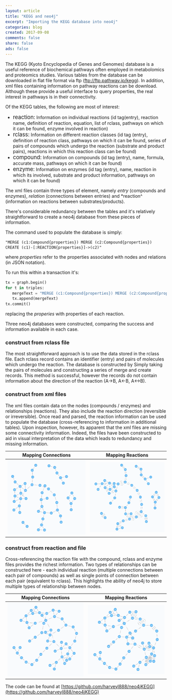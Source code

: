 ```yaml
---
layout: article
title: "KEGG and neo4j"
excerpt: "Importing the KEGG database into neo4j"
categories: blog
created: 2017-09-08
comments: false
share: false
ads: false
---
```


The KEGG (Kyoto Encyclopedia of Genes and Genomes) database is a useful reference of biochemical pathways often employed in metabolomics and proteomics studies.  Various tables from the database can be downloaded in flat file format via ftp (ftp://ftp.pathway.jp/kegg).  In addition, xml files containing information on pathway reactions can be download.  Although these provide a useful interface to query properties, the real interest in pathways is in their connectivity.  

Of the KEGG tables, the following are most of interest:

  -  <span style="font-size:larger;">reaction:</span> Information on individual reactions (id tag(entry), reaction name, definition of reaction, equation, list of rclass, pathways on which it can be found, enzyme involved in reaction)
  -  <span style="font-size:larger;">rclass:</span> Information on different reaction classes (id tag (entry), definition of reaction class, pathways on which it can be found,  series of pairs of compounds which undergo the reaction (substrate and product pairs), reactions in which this reaction class can be found)
  -  <span style="font-size:larger;">compound:</span> Information on compounds (id tag (entry), name, formula, accurate mass, pathways on which it can be found)
  -  <span style="font-size:larger;">enzyme:</span> Information on enzymes (id tag (entry), name, reaction in which its involved, substrate and product information, pathways on which it can be found)
  
The xml files contain three types of element, namely *entry* (compounds and enzymes), *relation* (connections between entries) and *reaction^ (information on reactions between substrates/products).

There's considerable redundancy between the tables and it's relatively straightforward to create a neo4j database from these pieces of information.  

The command used to populate the database is simply:
```
"MERGE (c1:Compound{properties}) MERGE (c2:Compound{properties}) CREATE (c1)-[:REACTION{properties}]->(c2)"
```
where *properties* refer to the properties associated with nodes and relations (in JSON notation).

To run this within a transaction it's:
```python
tx = graph.begin()
for t in triples:
   mergeText = "MERGE (c1:Compound{properties}) MERGE (c2:Compound{properties}) CREATE (c1)-[:REACTION{properties}]->(c2)"
   tx.append(mergeText)
tx.commit()
```
replacing the *properies* with properties of each reaction.

Three neo4j databases were constructed, comparing the success and information available in each case.

### construct from rclass file
The most straightforward approach is to use the data stored in the rclass file.  Each rclass record contains an identifier (entry) and pairs of molecules which undergo the reaction.  The database is constructed by Simply taking the pairs of molecules and constructing a series of merge and create records.
This method is successful, however the records do not contain information about the direction of the reaction (A->B, A<-B, A<->B).

### construct from xml files
The xml files contain data on the nodes (compounds / enzymes) and relationships (reactions).  They also include the reaction direction (reversible or irreversible).  Once read and parsed, the reaction information can be used to populate the database (cross-referencing to information in additional tables).
Upon inspection, however, its apparent that the xml files are missing some connectivity information.  Indeed, the files have been constructed to aid in visual interpretation of the data which leads to redundancy and missing information.

Mapping Connections        |  Mapping Reactions
:-------------------------:|:-------------------------:
![](/images/post-images/2017-09-08-KEGG-neo4j/map00760-xml-connections.png)  |  ![](/images/post-images/2017-09-08-KEGG-neo4j/map00760-xml-reactions.png)

### construct from reaction and file
Cross-referencing the reaction file with the compound, rclass and enzyme files provides the richest information.  Two types of relationships can be constructed here - each individual reaction (multiple connections between each pair of compounds) as well as single points of connection between each pair (equivalent to rclass).  This highlights the ability of neo4j to store multiple types of relationship between nodes.

Mapping Connections        |  Mapping Reactions
:-------------------------:|:-------------------------:
![](/images/post-images/2017-09-08-KEGG-neo4j/map00760-reaction-connections.png)  |  ![](/images/post-images/2017-09-08-KEGG-neo4j/map00760-reaction-reactions.png)


The code can be found at [https://github.com/harveyl888/neo4jKEGG](https://github.com/harveyl888/neo4jKEGG)
